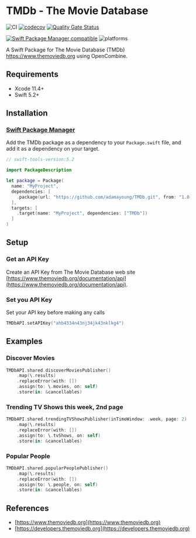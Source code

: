 # TMDb - The Movie Database

![CI](https://github.com/adamayoung/TMDb/workflows/CI/badge.svg) [![codecov](https://codecov.io/gh/adamayoung/TMDb/branch/main/graph/badge.svg)](https://codecov.io/gh/adamayoung/TMDb) [![Quality Gate Status](https://sonarcloud.io/api/project_badges/measure?project=adamayoung_TMDb&metric=alert_status)](https://sonarcloud.io/dashboard?id=adamayoung_TMDb)

[![Swift Package Manager compatible](https://img.shields.io/badge/Swift%20Package%20Manager-compatible-brightgreen.svg)](https://github.com/apple/swift-package-manager) ![platforms](https://img.shields.io/badge/platforms-iOS%20%7C%20macOS%20%7C%20tvOS%20%7C%20watchOS-333333.svg)

A Swift Package for The Movie Database (TMDb) <https://www.themoviedb.org> using OpenCombine.

## Requirements

* Xcode 11.4+
* Swift 5.2+

## Installation

### [Swift Package Manager](https://github.com/apple/swift-package-manager)

Add the TMDb package as a dependency to your `Package.swift` file, and add it as a dependency on your target.

```swift
// swift-tools-version:5.2

import PackageDescription

let package = Package(
  name: "MyProject",
  dependencies: [
    .package(url: "https://github.com/adamayoung/TMDb.git", from: "1.0.0")
  ],
  targets: [
    .target(name: "MyProject", dependencies: ["TMDb"])
  ]
)
```

## Setup

### Get an API Key

Create an API Key from The Movie Database web site [https://www.themoviedb.org/documentation/api](https://www.themoviedb.org/documentation/api).

### Set you API Key

Set your API key before making any calls

```swift
TMDbAPI.setAPIKey("ahb4334n43nj34jk43nklkg4")
```

## Examples

### Discover Movies

```swift
TMDbAPI.shared.discoverMoviesPublisher()
    .map(\.results)
    .replaceError(with: [])
    .assign(to: \.movies, on: self)
    .store(in: &cancellables)
```

### Trending TV Shows this week, 2nd page

```swift
TMDbAPI.shared.trendingTVShowsPublisher(inTimeWindow: .week, page: 2)
    .map(\.results)
    .replaceError(with: [])
    .assign(to: \.tvShows, on: self)
    .store(in: &cancellables)
```

### Popular People

```swift
TMDbAPI.shared.popularPeoplePublisher()
    .map(\.results)
    .replaceError(with: [])
    .assign(to: \.people, on: self)
    .store(in: &cancellables)
```

## References

* [https://www.themoviedb.org](https://www.themoviedb.org)
* [https://developers.themoviedb.org](https://developers.themoviedb.org)
